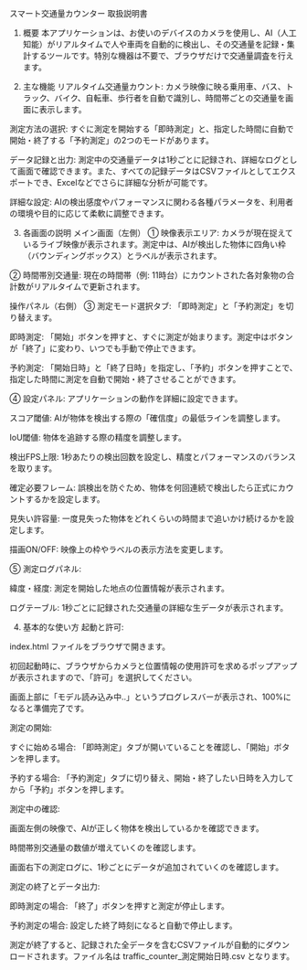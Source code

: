 スマート交通量カウンター 取扱説明書
1. 概要
本アプリケーションは、お使いのデバイスのカメラを使用し、AI（人工知能）がリアルタイムで人や車両を自動的に検出し、その交通量を記録・集計するツールです。特別な機器は不要で、ブラウザだけで交通量調査を行えます。

2. 主な機能
リアルタイム交通量カウント: カメラ映像に映る乗用車、バス、トラック、バイク、自転車、歩行者を自動で識別し、時間帯ごとの交通量を画面に表示します。

測定方法の選択: すぐに測定を開始する「即時測定」と、指定した時間に自動で開始・終了する「予約測定」の2つのモードがあります。

データ記録と出力: 測定中の交通量データは1秒ごとに記録され、詳細なログとして画面で確認できます。また、すべての記録データはCSVファイルとしてエクスポートでき、Excelなどでさらに詳細な分析が可能です。

詳細な設定: AIの検出感度やパフォーマンスに関わる各種パラメータを、利用者の環境や目的に応じて柔軟に調整できます。

3. 各画面の説明
メイン画面（左側）
① 映像表示エリア: カメラが現在捉えているライブ映像が表示されます。測定中は、AIが検出した物体に四角い枠（バウンディングボックス）とラベルが表示されます。

② 時間帯別交通量: 現在の時間帯（例: 11時台）にカウントされた各対象物の合計数がリアルタイムで更新されます。

操作パネル（右側）
③ 測定モード選択タブ: 「即時測定」と「予約測定」を切り替えます。

即時測定: 「開始」ボタンを押すと、すぐに測定が始まります。測定中はボタンが「終了」に変わり、いつでも手動で停止できます。

予約測定: 「開始日時」と「終了日時」を指定し、「予約」ボタンを押すことで、指定した時間に測定を自動で開始・終了させることができます。

④ 設定パネル: アプリケーションの動作を詳細に設定できます。

スコア閾値: AIが物体を検出する際の「確信度」の最低ラインを調整します。

IoU閾値: 物体を追跡する際の精度を調整します。

検出FPS上限: 1秒あたりの検出回数を設定し、精度とパフォーマンスのバランスを取ります。

確定必要フレーム: 誤検出を防ぐため、物体を何回連続で検出したら正式にカウントするかを設定します。

見失い許容量: 一度見失った物体をどれくらいの時間まで追いかけ続けるかを設定します。

描画ON/OFF: 映像上の枠やラベルの表示方法を変更します。

⑤ 測定ログパネル:

緯度・経度: 測定を開始した地点の位置情報が表示されます。

ログテーブル: 1秒ごとに記録された交通量の詳細な生データが表示されます。

4. 基本的な使い方
起動と許可:

index.html ファイルをブラウザで開きます。

初回起動時に、ブラウザからカメラと位置情報の使用許可を求めるポップアップが表示されますので、「許可」を選択してください。

画面上部に「モデル読み込み中..」というプログレスバーが表示され、100%になると準備完了です。

測定の開始:

すぐに始める場合: 「即時測定」タブが開いていることを確認し、「開始」ボタンを押します。

予約する場合: 「予約測定」タブに切り替え、開始・終了したい日時を入力してから「予約」ボタンを押します。

測定中の確認:

画面左側の映像で、AIが正しく物体を検出しているかを確認できます。

時間帯別交通量の数値が増えていくのを確認します。

画面右下の測定ログに、1秒ごとにデータが追加されていくのを確認します。

測定の終了とデータ出力:

即時測定の場合: 「終了」ボタンを押すと測定が停止します。

予約測定の場合: 設定した終了時刻になると自動で停止します。

測定が終了すると、記録された全データを含むCSVファイルが自動的にダウンロードされます。ファイル名は traffic_counter_測定開始日時.csv となります。
